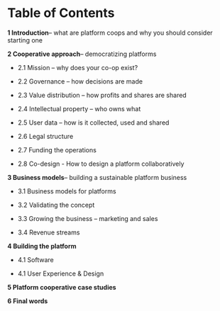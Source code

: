 # Table of Contents



**1 Introduction**– what are platform coops and why you should consider starting one

  
**2 Cooperative approach**– democratizing platforms

* 2.1 Mission – why does your co-op exist?

* 2.2 Governance – how decisions are made

* 2.3 Value distribution – how profits and shares are shared

* 2.4 Intellectual property – who owns what

* 2.5 User data – how is it collected, used and shared

* 2.6 Legal structure

* 2.7 Funding the operations

* 2.8 Co-design - How to design a platform collaboratively

  


**3 Business models**– building a sustainable platform business

* 3.1 Business models for platforms

* 3.2 Validating the concept

* 3.3 Growing the business – marketing and sales

* 3.4 Revenue streams

  


**4 Building the platform**

* 4.1 Software

* 4.1 User Experience & Design

  


**5 Platform cooperative case studies**

  


**6 Final words**



